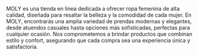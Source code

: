 MOLY es una tienda en línea dedicada a ofrecer ropa femenina de alta calidad, diseñada para resaltar la belleza y la comodidad de cada mujer. En MOLY, encontrarás una amplia variedad de prendas modernas y elegantes, desde atuendos casuales hasta opciones más sofisticadas, perfectas para cualquier ocasión. Nos comprometemos a brindar productos que combinan estilo y confort, asegurando que cada compra sea una experiencia única y satisfactoria.



